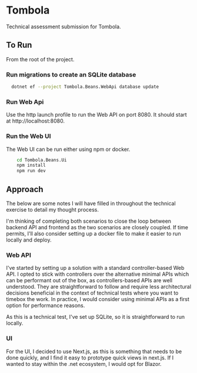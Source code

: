 # Tombola
Technical assessment submission for Tombola.

## To Run
From the root of the project.

### Run migrations to create an SQLite database
```sh
  dotnet ef --project Tombola.Beans.WebApi database update
```

### Run Web Api
Use the http launch profile to run the Web API on port 8080.
It should start at http://localhost:8080.

### Run the Web UI
The Web UI can be run either using npm or docker.

```sh
    cd Tombola.Beans.Ui
    npm install
    npm run dev
```

## Approach
The below are some notes I will have filled in throughout the technical exercise to detail my thought process.

I'm thinking of completing both scenarios to close the loop between backend API and frontend as the two scenarios are closely coupled. If time permits, I'll also consider setting up a docker file to make it easier to run locally and deploy.

### Web API
I've started by setting up a solution with a standard controller-based Web API. I opted to stick with controllers over the alternative minimal APIs which can be performant out of the box, as controllers-based APIs are well understood. They are straightforward to follow and require less architectural decisions beneficial in the context of technical tests where you want to timebox the work. In practice, I would consider using minimal APIs as a first option for performance reasons.

As this is a technical test, I've set up SQLite, so it is straightforward to run locally. 


### UI
For the UI, I decided to use Next.js, as this is something that needs to be done quickly, and I find it easy to prototype quick views in next.js. If I wanted to stay within the .net ecosystem, I would opt for Blazor.




